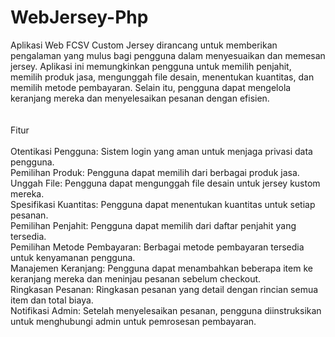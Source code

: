 # WebJersey-Php

Aplikasi Web FCSV Custom Jersey dirancang untuk memberikan pengalaman yang mulus bagi pengguna dalam menyesuaikan dan memesan jersey. Aplikasi ini memungkinkan pengguna untuk memilih penjahit, memilih produk jasa, mengunggah file desain, menentukan kuantitas, dan memilih metode pembayaran. Selain itu, pengguna dapat mengelola keranjang mereka dan menyelesaikan pesanan dengan efisien.
<br><br><br>
Fitur<br><br>
Otentikasi Pengguna: Sistem login yang aman untuk menjaga privasi data pengguna.<br>
Pemilihan Produk: Pengguna dapat memilih dari berbagai produk jasa.<br>
Unggah File: Pengguna dapat mengunggah file desain untuk jersey kustom mereka.<br>
Spesifikasi Kuantitas: Pengguna dapat menentukan kuantitas untuk setiap pesanan.<br>
Pemilihan Penjahit: Pengguna dapat memilih dari daftar penjahit yang tersedia.<br>
Pemilihan Metode Pembayaran: Berbagai metode pembayaran tersedia untuk kenyamanan pengguna.<br>
Manajemen Keranjang: Pengguna dapat menambahkan beberapa item ke keranjang mereka dan meninjau pesanan sebelum checkout.<br>
Ringkasan Pesanan: Ringkasan pesanan yang detail dengan rincian semua item dan total biaya.<br>
Notifikasi Admin: Setelah menyelesaikan pesanan, pengguna diinstruksikan untuk menghubungi admin untuk pemrosesan pembayaran.<br>
